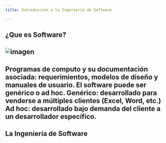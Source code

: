 ```yaml
---
title: Introducción a la Ingeniería de Software

---
```

##   ¿Que es Software? 
![imagen ](https://concepto.de/wp-content/uploads/2015/03/software-1-e1550080097569.jpg)
---


Programas de computo y su documentación asociada: requerimientos,
modelos de diseño y manuales de usuario.
El software puede ser genérico o ad hoc.
  Genérico: desarrollado para venderse a múltiples clientes (Excel, Word,
etc.)
  Ad hoc: desarrollado bajo demanda del cliente a un desarrollador
específico.
---

## La Ingeniería de Software
